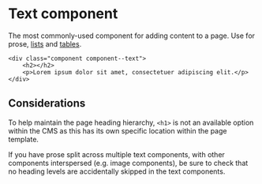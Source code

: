 # Text component

The most commonly-used component for adding content to a page. Use for prose, [lists](../base/lists.md) and [tables](../base/tables.md).

```
<div class="component component--text">
    <h2></h2>
    <p>Lorem ipsum dolor sit amet, consectetuer adipiscing elit.</p>
</div>
```

## Considerations

To help maintain the page heading hierarchy, `<h1>` is not an available option within the CMS as this has its own specific location within the page template.

If you have prose split across multiple text components, with other components interspersed (e.g. image components), be sure to check that no heading levels are accidentally skipped in the text components.